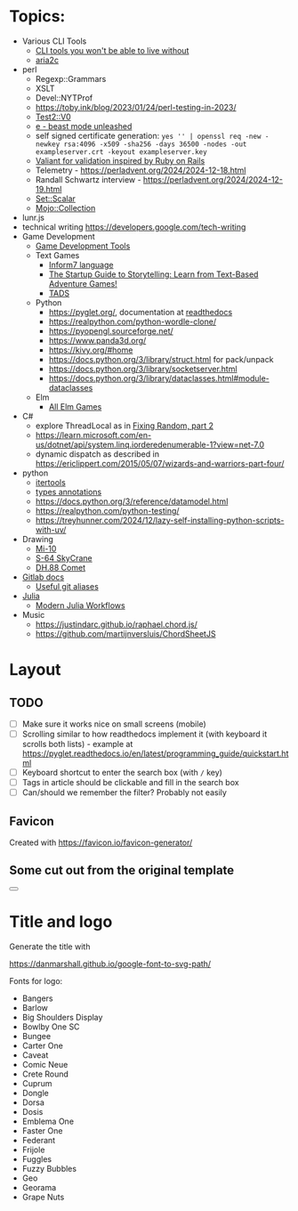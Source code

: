 
# Topics:

 - Various CLI Tools
   - [CLI tools you won't be able to live without](https://dev.to/lissy93/cli-tools-you-cant-live-without-57f6)
   - [aria2c](https://aria2.github.io/manual/en/html/aria2c.html#http-ftp-segmented-downloads)
 - perl
   - Regexp::Grammars
   - XSLT
   - Devel::NYTProf
   - https://toby.ink/blog/2023/01/24/perl-testing-in-2023/
   - [Test2::V0](https://perladvent.org/2023/2023-12-15.html)
   - [e - beast mode unleashed](https://perladvent.org/2024/2024-12-10.html)
   - self signed certificate generation: `yes '' | openssl req -new -newkey rsa:4096 -x509 -sha256 -days 36500 -nodes -out exampleserver.crt -keyout exampleserver.key`
   - [Valiant for validation inspired by Ruby on Rails](https://metacpan.org/pod/Valiant)
   - Telemetry - https://perladvent.org/2024/2024-12-18.html
   - Randall Schwartz interview - https://perladvent.org/2024/2024-12-19.html
   - [Set::Scalar](https://metacpan.org/pod/Set::Scalar)
   - [Mojo::Collection](https://metacpan.org/pod/Mojo::Collection)
 - lunr.js
 - technical writing https://developers.google.com/tech-writing
 - Game Development
   - [Game Development Tools](https://www.makeuseof.com/tag/five-free-game-development-tools-make-your-own-games/)
   - Text Games
     - [Inform7 language](https://ganelson.github.io/inform-website/)
     - [The Startup Guide to Storytelling: Learn from Text-Based Adventure Games!](https://www.taskade.com/blog/text-based-storytelling-games-startup-business/)
     - [TADS](https://www.tads.org/)
   - Python
     - https://pyglet.org/, documentation at [readthedocs](https://pyglet.readthedocs.io/en/latest/programming_guide/quickstart.html)
     - https://realpython.com/python-wordle-clone/
     - https://pyopengl.sourceforge.net/
     - https://www.panda3d.org/
     - https://kivy.org/#home
     - https://docs.python.org/3/library/struct.html for pack/unpack
     - https://docs.python.org/3/library/socketserver.html
     - https://docs.python.org/3/library/dataclasses.html#module-dataclasses
   - Elm
     - [All Elm Games](https://github.com/rofrol/elm-games/blob/master/README.md)
 - C#
   - explore ThreadLocal as in [Fixing Random, part 2](https://ericlippert.com/2019/02/04/fixing-random-part-2/)
   - https://learn.microsoft.com/en-us/dotnet/api/system.linq.iorderedenumerable-1?view=net-7.0
   - dynamic dispatch as described in https://ericlippert.com/2015/05/07/wizards-and-warriors-part-four/
 - python
   - [itertools](https://docs.python.org/3/library/itertools.html)
   - [types annotations](https://realpython.com/preview/python-type-self/)
   - https://docs.python.org/3/reference/datamodel.html
   - https://realpython.com/python-testing/
   - https://treyhunner.com/2024/12/lazy-self-installing-python-scripts-with-uv/
 - Drawing
   - [Mi-10](https://en.wikipedia.org/wiki/Mil_Mi-10)
   - [S-64 SkyCrane](https://cs.wikipedia.org/wiki/Sikorsky_S-64_Skycrane)
   - [DH.88 Comet](https://en.wikipedia.org/wiki/De_Havilland_DH.88_Comet)
 - [Gitlab docs](https://docs.gitlab.com/)
   - [Useful git aliases](https://www.durdn.com/blog/2012/11/22/must-have-git-aliases-advanced-examples/)
 - [Julia](https://www.julialang.org/)
   - [Modern Julia Workflows](https://modernjuliaworkflows.org/writing/)
 - Music
   - https://justindarc.github.io/raphael.chord.js/
   - https://github.com/martijnversluis/ChordSheetJS

# Layout

## TODO

 - [ ] Make sure it works nice on small screens (mobile)
 - [ ] Scrolling similar to how readthedocs implement it (with keyboard it scrolls both lists) - example at https://pyglet.readthedocs.io/en/latest/programming_guide/quickstart.html
 - [ ] Keyboard shortcut to enter the search box (with `/` key)
 - [ ] Tags in article should be clickable and fill in the search box
 - [ ] Can/should we remember the filter? Probably not easily

## Favicon

Created with https://favicon.io/favicon-generator/

## Some cut out from the original template

<div class="fixed bg-slate-700 bg-opacity-5 transition duration-200 ease-in-out inset-0 z-10 pointer-events-auto md:hidden left-0 top-0 w-full h-full hidden menu-overlay"></div>

<button aria-label="Toggle Sidebar" class="md:hidden absolute top-3 left-3 z-10 menu-trigger p-1 rounded text-slate-800 dark:text-slate-50 hover:bg-slate-100">
    <svg class="h-6 w-6" viewBox="0 0 24 24" stroke-width="2" stroke="currentcolor" fill="none" stroke-linecap="round" stroke-linejoin="round">
        <path stroke="none" d="M0 0h24v24H0z"/>
        <line x1="4" y1="6" x2="20" y2="6"/>
        <line x1="4" y1="12" x2="20" y2="12"/>
        <line x1="4" y1="18" x2="16" y2="18"/>
    </svg>
</button>

# Title and logo

Generate the title with 

https://danmarshall.github.io/google-font-to-svg-path/

Fonts for logo:

 - Bangers
 - Barlow
 - Big Shoulders Display
 - Bowlby One SC
 - Bungee
 - Carter One
 - Caveat
 - Comic Neue
 - Crete Round
 - Cuprum
 - Dongle
 - Dorsa
 - Dosis
 - Emblema One
 - Faster One
 - Federant
 - Frijole
 - Fuggles
 - Fuzzy Bubbles
 - Geo
 - Georama
 - Grape Nuts
